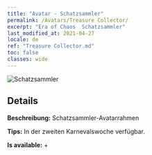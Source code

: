 ```yaml
---
title: "Avatar - Schatzsammler"
permalink: /Avatars/Treasure Collector/
excerpt: "Era of Chaos  Schatzsammler"
last_modified_at: 2021-04-27
locale: de
ref: "Treasure Collector.md"
toc: false
classes: wide
---
```

 ![Schatzsammler](/images/a/avatarFrame_19.png)

## Details

 **Beschreibung:** Schatzsammler-Avatarrahmen 

 **Tips:** In der zweiten Karnevalswoche verfügbar. 

 **Is available:**  + 

